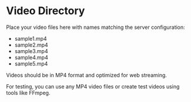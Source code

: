 # Video Directory

Place your video files here with names matching the server configuration:
- sample1.mp4
- sample2.mp4
- sample3.mp4
- sample4.mp4
- sample5.mp4

Videos should be in MP4 format and optimized for web streaming.

For testing, you can use any MP4 video files or create test videos using tools like FFmpeg.